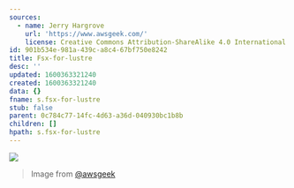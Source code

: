 ```yaml
---
sources:
  - name: Jerry Hargrove
    url: 'https://www.awsgeek.com/'
    license: Creative Commons Attribution-ShareAlike 4.0 International License
id: 901b534e-981a-439c-a8c4-67bf750e8242
title: Fsx-for-lustre
desc: ''
updated: 1600363321240
created: 1600363321240
data: {}
fname: s.fsx-for-lustre
stub: false
parent: 0c784c77-14fc-4d63-a36d-040930bc1b8b
children: []
hpath: s.fsx-for-lustre
---
```

![](/assets/images/Amazon-FSx-for-Lustre_en.jpg)

> Image from [@awsgeek](https://www.awsgeek.com/Amazon-FSx-for-Lustre/)
